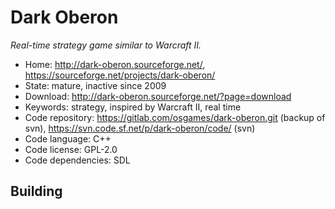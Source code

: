 # Dark Oberon

_Real-time strategy game similar to Warcraft II._

- Home: http://dark-oberon.sourceforge.net/, https://sourceforge.net/projects/dark-oberon/
- State: mature, inactive since 2009
- Download: http://dark-oberon.sourceforge.net/?page=download
- Keywords: strategy, inspired by Warcraft II, real time
- Code repository: https://gitlab.com/osgames/dark-oberon.git (backup of svn), https://svn.code.sf.net/p/dark-oberon/code/ (svn)
- Code language: C++
- Code license: GPL-2.0
- Code dependencies: SDL

## Building

